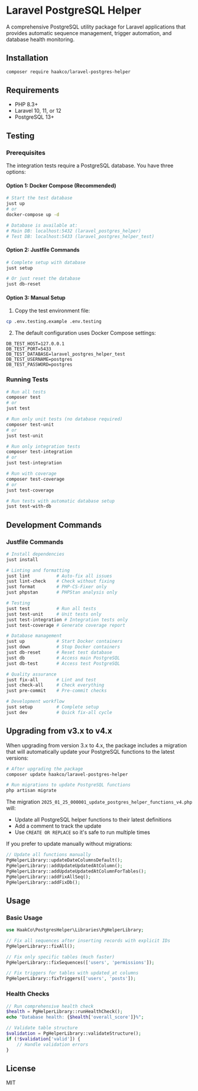# Laravel PostgreSQL Helper

A comprehensive PostgreSQL utility package for Laravel applications that provides automatic sequence management, trigger automation, and database health monitoring.

## Installation

```bash
composer require haakco/laravel-postgres-helper
```

## Requirements

- PHP 8.3+
- Laravel 10, 11, or 12
- PostgreSQL 13+

## Testing

### Prerequisites

The integration tests require a PostgreSQL database. You have three options:

#### Option 1: Docker Compose (Recommended)

```bash
# Start the test database
just up
# or
docker-compose up -d

# Database is available at:
# Main DB: localhost:5432 (laravel_postgres_helper)
# Test DB: localhost:5433 (laravel_postgres_helper_test)
```

#### Option 2: Justfile Commands

```bash
# Complete setup with database
just setup

# Or just reset the database
just db-reset
```

#### Option 3: Manual Setup

1. Copy the test environment file:
```bash
cp .env.testing.example .env.testing
```

2. The default configuration uses Docker Compose settings:
```
DB_TEST_HOST=127.0.0.1
DB_TEST_PORT=5433
DB_TEST_DATABASE=laravel_postgres_helper_test
DB_TEST_USERNAME=postgres
DB_TEST_PASSWORD=postgres
```

### Running Tests

```bash
# Run all tests
composer test
# or
just test

# Run only unit tests (no database required)
composer test-unit
# or
just test-unit

# Run only integration tests
composer test-integration
# or
just test-integration

# Run with coverage
composer test-coverage
# or
just test-coverage

# Run tests with automatic database setup
just test-with-db
```

## Development Commands

### Justfile Commands

```bash
# Install dependencies
just install

# Linting and formatting
just lint          # Auto-fix all issues
just lint-check    # Check without fixing
just format        # PHP-CS-Fixer only
just phpstan       # PHPStan analysis only

# Testing
just test          # Run all tests
just test-unit     # Unit tests only
just test-integration # Integration tests only
just test-coverage # Generate coverage report

# Database management
just up            # Start Docker containers
just down          # Stop Docker containers
just db-reset      # Reset test database
just db            # Access main PostgreSQL
just db-test       # Access test PostgreSQL

# Quality assurance
just fix-all       # Lint and test
just check-all     # Check everything
just pre-commit    # Pre-commit checks

# Development workflow
just setup         # Complete setup
just dev           # Quick fix-all cycle
```

## Upgrading from v3.x to v4.x

When upgrading from version 3.x to 4.x, the package includes a migration that will automatically update your PostgreSQL functions to the latest versions:

```bash
# After upgrading the package
composer update haakco/laravel-postgres-helper

# Run migrations to update PostgreSQL functions
php artisan migrate
```

The migration `2025_01_25_000001_update_postgres_helper_functions_v4.php` will:
- Update all PostgreSQL helper functions to their latest definitions
- Add a comment to track the update
- Use `CREATE OR REPLACE` so it's safe to run multiple times

If you prefer to update manually without migrations:
```php
// Update all functions manually
PgHelperLibrary::updateDateColumnsDefault();
PgHelperLibrary::addUpdateUpdatedAtColumn();
PgHelperLibrary::addUpdateUpdatedAtColumnForTables();
PgHelperLibrary::addFixAllSeq();
PgHelperLibrary::addFixDb();
```

## Usage

### Basic Usage

```php
use HaakCo\PostgresHelper\Libraries\PgHelperLibrary;

// Fix all sequences after inserting records with explicit IDs
PgHelperLibrary::fixAll();

// Fix only specific tables (much faster)
PgHelperLibrary::fixSequences(['users', 'permissions']);

// Fix triggers for tables with updated_at columns
PgHelperLibrary::fixTriggers(['users', 'posts']);
```

### Health Checks

```php
// Run comprehensive health check
$health = PgHelperLibrary::runHealthCheck();
echo "Database health: {$health['overall_score']}%";

// Validate table structure
$validation = PgHelperLibrary::validateStructure();
if (!$validation['valid']) {
    // Handle validation errors
}
```

## License

MIT